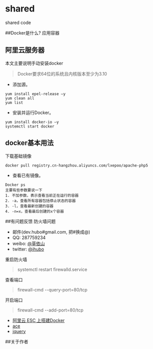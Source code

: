 # shared
shared code




##Docker是什么?
应用容器

## 阿里云服务器
本文主要说明手动安装docker  


> Docker要求64位的系统且内核版本至少为3.10  

- 添加源。  
```
yum install epel-release –y 
yum clean all
yum list
```

- 安装并运行Docker。
```
yum install docker-io –y
systemctl start docker
```


## docker基本用法
下载基础镜像
```
docker pull registry.cn-hangzhou.aliyuncs.com/lxepoo/apache-php5
```

- 查看已有镜像。
```
Docker ps 
主要有些参数要说一下 
1. 不加参数，表示查看当前正在运行的容器 
2. -a，查看所有容器包括停止状态的容器 
3. -l，查看最新创建的容器 
4. -n=x，查看最后创建的x个容器 
```


##有问题反馈
防火墙问题

* 邮件(dev.hubo#gmail.com, 把#换成@)
* QQ: 287759234
* weibo: [@草依山](http://weibo.com/ihubo)
* twitter: [@ihubo](http://twitter.com/ihubo)

重启防火墙
> systemctl restart firewalld.service

查看端口
> firewall-cmd --query-port=80/tcp

开启端口
> firewall-cmd --add-port=80/tcp


* [阿里云 ESC 上搭建Docker](http://mouapp.com/) 
* [ace](http://ace.ajax.org/)
* [jquery](http://jquery.com)

##关于作者
```javascript

```
